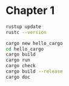 # Chapter 1

```bash
rustup update
rustc --version

cargo new hello_cargo
cd hello_cargo
cargo build
cargo run
cargo check
cargo build --release
cargo doc
```
